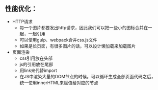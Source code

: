 ## 性能优化：

- HTTP请求
  - 每一个图片都要发出http请求，因此我们可以把一些小的图标合并在一起，一起引用
  - 可以使用gulp、webpack合并css.js文件
  - 如果是长页面，有很多图片的话，可以设计懒加载来加载图片
- 页面渲染
  - css引用放在头部
  - js的引用放在尾部
  - 用link来代替import
  - 在JS中渲染大量的DOM节点的时候，可以循环生成全部页面代码之后，统一使用innerHTML来赋值给对应的节点